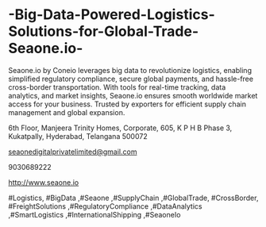# -Big-Data-Powered-Logistics-Solutions-for-Global-Trade-Seaone.io-
 Seaone.io by Coneio leverages big data to revolutionize logistics, enabling simplified regulatory compliance, secure global payments, and hassle-free cross-border transportation. With tools for real-time tracking, data analytics, and market insights, Seaone.io ensures smooth worldwide market access for your business. Trusted by exporters for efficient supply chain management and global expansion. 

6th Floor, Manjeera Trinity Homes, Corporate, 605, K P H B Phase 3, Kukatpally, Hyderabad, Telangana 500072 

seaonedigitalprivatelimited@gmail.com 

9030689222 

http://www.seaone.io 

 
 #Logistics, #BigData ,#Seaone ,#SupplyChain ,#GlobalTrade, #CrossBorder, #FreightSolutions ,#RegulatoryCompliance ,#DataAnalytics ,#SmartLogistics ,#InternationalShipping ,#SeaoneIo 

 
